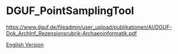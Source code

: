 # DGUF_PointSamplingTool

https://www.dguf.de/fileadmin/user_upload/publikationen/AI/DGUF-Dok_ArchInf_Rezensionsrubrik-Archaeoinformatik.pdf

[English Version](https://research-squirrel-engineers.github.io/DGUF_PointSamplingTool/Draft.html)
